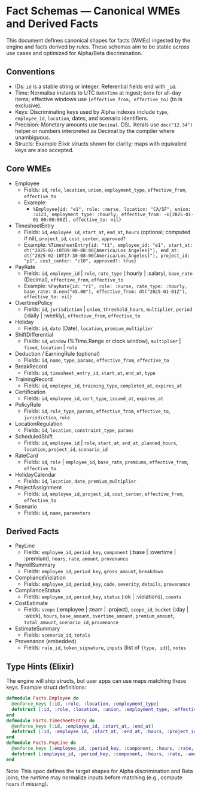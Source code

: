 # Fact Schemas — Canonical WMEs and Derived Facts

This document defines canonical shapes for facts (WMEs) ingested by the engine and facts derived by rules. These schemas aim to be stable across use cases and optimized for Alpha/Beta discrimination.

## Conventions

- IDs: `id` is a stable string or integer. Referential fields end with `_id`.
- Time: Normalise instants to UTC `DateTime` at ingest; `Date` for all-day items; effective windows use `[effective_from, effective_to)` (to is exclusive).
- Keys: Discriminating keys used by Alpha indexes include `type`, `employee_id`, `location`, dates, and scenario identifiers.
- Precision: Monetary amounts use `Decimal`. DSL literals use `dec("12.34")` helper or numbers interpreted as Decimal by the compiler where unambiguous.
- Structs: Example Elixir structs shown for clarity; maps with equivalent keys are also accepted.

## Core WMEs

- Employee
  - Fields: `id`, `role`, `location`, `union`, `employment_type`, `effective_from`, `effective_to`
  - Example:
    - `%Employee{id: "e1", role: :nurse, location: "CA/SF", union: :u123, employment_type: :hourly, effective_from: ~U[2025-01-01 00:00:00Z], effective_to: nil}`
- TimesheetEntry
  - Fields: `id`, `employee_id`, `start_at`, `end_at`, `hours` (optional; computed if nil), `project_id`, `cost_center`, `approved?`
  - Example: `%TimesheetEntry{id: "t1", employee_id: "e1", start_at: dt("2025-02-10T09:00-08:00[America/Los_Angeles]"), end_at: dt("2025-02-10T17:30-08:00[America/Los_Angeles]"), project_id: "p1", cost_center: "c10", approved?: true}`
- PayRate
  - Fields: `id`, `employee_id` | `role`, `rate_type` (:hourly | :salary), `base_rate` (Decimal), `effective_from`, `effective_to`
  - Example: `%PayRate{id: "r1", role: :nurse, rate_type: :hourly, base_rate: D.new("45.00"), effective_from: dt("2025-01-01Z"), effective_to: nil}`
- OvertimePolicy
  - Fields: `id`, `jurisdiction` | `union`, `threshold_hours`, `multiplier`, `period` (:daily | :weekly), `effective_from`, `effective_to`
- Holiday
  - Fields: `id`, `date` (Date), `location`, `premium_multiplier`
- ShiftDifferential
  - Fields: `id`, `window` (%Time.Range or clock window), `multiplier` | `fixed`, `location` | `role`
- Deduction / EarningRule (optional)
  - Fields: `id`, `name`, `type`, `params`, `effective_from`, `effective_to`
- BreakRecord
  - Fields: `id`, `timesheet_entry_id`, `start_at`, `end_at`, `type`
- TrainingRecord
  - Fields: `id`, `employee_id`, `training_type`, `completed_at`, `expires_at`
- Certification
  - Fields: `id`, `employee_id`, `cert_type`, `issued_at`, `expires_at`
- PolicyRule
  - Fields: `id`, `rule_type`, `params`, `effective_from`, `effective_to`, `jurisdiction`, `role`
- LocationRegulation
  - Fields: `id`, `location`, `constraint_type`, `params`
- ScheduledShift
  - Fields: `id`, `employee_id` | `role`, `start_at`, `end_at`, `planned_hours`, `location`, `project_id`, `scenario_id`
- RateCard
  - Fields: `id`, `role` | `employee_id`, `base_rate`, `premiums`, `effective_from`, `effective_to`
- HolidayCalendar
  - Fields: `id`, `location`, `date`, `premium_multiplier`
- ProjectAssignment
  - Fields: `id`, `employee_id`, `project_id`, `cost_center`, `effective_from`, `effective_to`
- Scenario
  - Fields: `id`, `name`, `parameters`

## Derived Facts

- PayLine
  - Fields: `employee_id`, `period_key`, `component` (:base | :overtime | :premium), `hours`, `rate`, `amount`, `provenance`
- PayrollSummary
  - Fields: `employee_id`, `period_key`, `gross_amount`, `breakdown`
- ComplianceViolation
  - Fields: `employee_id`, `period_key`, `code`, `severity`, `details`, `provenance`
- ComplianceStatus
  - Fields: `employee_id`, `period_key`, `status` (:ok | :violations), `counts`
- CostEstimate
  - Fields: `scope` (:employee | :team | :project), `scope_id`, `bucket` (:day | :week), `hours`, `base_amount`, `overtime_amount`, `premium_amount`, `total_amount`, `scenario_id`, `provenance`
- EstimateSummary
  - Fields: `scenario_id`, `totals`
- Provenance (embedded)
  - Fields: `rule_id`, `token_signature`, `inputs` (list of `{type, id}`), `notes`

## Type Hints (Elixir)

The engine will ship structs, but user apps can use maps matching these keys. Example struct definitions:

```elixir
defmodule Facts.Employee do
  @enforce_keys [:id, :role, :location, :employment_type]
  defstruct [:id, :role, :location, :union, :employment_type, :effective_from, :effective_to]
end
defmodule Facts.TimesheetEntry do
  @enforce_keys [:id, :employee_id, :start_at, :end_at]
  defstruct [:id, :employee_id, :start_at, :end_at, :hours, :project_id, :cost_center, :approved?]
end
defmodule Facts.PayLine do
  @enforce_keys [:employee_id, :period_key, :component, :hours, :rate, :amount]
  defstruct [:employee_id, :period_key, :component, :hours, :rate, :amount, :provenance]
end
```

Note: This spec defines the target shapes for Alpha discrimination and Beta joins; the runtime may normalize inputs before matching (e.g., compute `hours` if missing).
